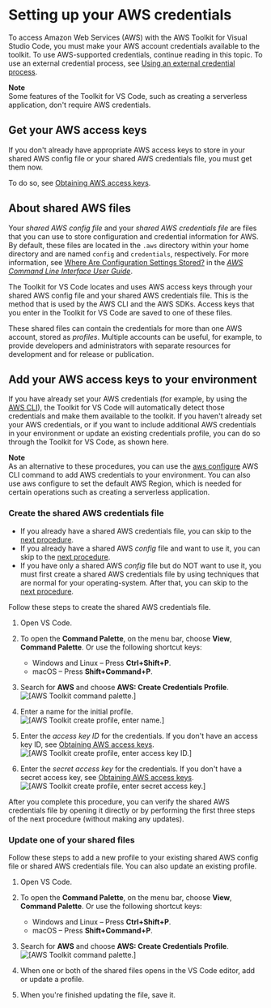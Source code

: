 # Setting up your AWS credentials<a name="setup-credentials"></a>

To access Amazon Web Services \(AWS\) with the AWS Toolkit for Visual Studio Code, you must make your AWS account credentials available to the toolkit\. To use AWS\-supported credentials, continue reading in this topic\. To use an external credential process, see [Using an external credential process](external-credential-process.md)\.

**Note**  
Some features of the Toolkit for VS Code, such as creating a serverless application, don't require AWS credentials\.

## Get your AWS access keys<a name="setup-credentials-get-access-keys"></a>

If you don't already have appropriate AWS access keys to store in your shared AWS config file or your shared AWS credentials file, you must get them now\.

To do so, see [Obtaining AWS access keys](obtain-credentials.md)\.

## About shared AWS files<a name="setup-credentials-about-files"></a>

Your *shared AWS config file* and your *shared AWS credentials file* are files that you can use to store configuration and credential information for AWS\. By default, these files are located in the `.aws` directory within your home directory and are named `config` and `credentials`, respectively\. For more information, see [Where Are Configuration Settings Stored?](https://docs.aws.amazon.com/cli/latest/userguide/cli-configure-files.html#cli-configure-files-where) in the *[AWS Command Line Interface User Guide](https://docs.aws.amazon.com/cli/latest/userguide/)*\.

The Toolkit for VS Code locates and uses AWS access keys through your shared AWS config file and your shared AWS credentials file\. This is the method that is used by the AWS CLI and the AWS SDKs\. Access keys that you enter in the Toolkit for VS Code are saved to one of these files\.

These shared files can contain the credentials for more than one AWS account, stored as *profiles*\. Multiple accounts can be useful, for example, to provide developers and administrators with separate resources for development and for release or publication\.

## Add your AWS access keys to your environment<a name="setup-credentials-set-access-keys"></a>

If you have already set your AWS credentials \(for example, by using the [AWS CLI](https://docs.aws.amazon.com/cli/latest/userguide/cli-configure-files.html)\), the Toolkit for VS Code will automatically detect those credentials and make them available to the toolkit\. If you haven't already set your AWS credentials, or if you want to include additional AWS credentials in your environment or update an existing credentials profile, you can do so through the Toolkit for VS Code, as shown here\.

**Note**  
As an alternative to these procedures, you can use the [aws configure](https://docs.aws.amazon.com/cli/latest/userguide/cli-chap-configure.html) AWS CLI command to add AWS credentials to your environment\. You can also use aws configure to set the default AWS Region, which is needed for certain operations such as creating a serverless application\.

### Create the shared AWS credentials file<a name="create-shared-cred-file"></a>
+ If you already have a shared AWS credentials file, you can skip to the [next procedure](#update-shared-cred-file)\.
+ If you already have a shared AWS *config* file and want to use it, you can skip to the [next procedure](#update-shared-cred-file)\.
+ If you have only a shared AWS *config* file but do NOT want to use it, you must first create a shared AWS credentials file by using techniques that are normal for your operating\-system\. After that, you can skip to the [next procedure](#update-shared-cred-file)\.

Follow these steps to create the shared AWS credentials file\.

1. Open VS Code\.

1. To open the **Command Palette**, on the menu bar, choose **View**, **Command Palette**\. Or use the following shortcut keys: 
   + Windows and Linux – Press **Ctrl\+Shift\+P**\.
   + macOS – Press **Shift\+Command\+P**\.

1. Search for **AWS** and choose **AWS: Create Credentials Profile**\.  
![\[AWS Toolkit command palette.\]](http://docs.aws.amazon.com/toolkit-for-vscode/latest/userguide/images/aws-toolkit-cmd-create-cred.png)

1. Enter a name for the initial profile\.  
![\[AWS Toolkit create profile, enter name.\]](http://docs.aws.amazon.com/toolkit-for-vscode/latest/userguide/images/aws-toolkit-cmd-create-first-cred-profile-name.png)

1. Enter the *access key ID* for the credentials\. If you don't have an access key ID, see [Obtaining AWS access keys](obtain-credentials.md)\.  
![\[AWS Toolkit create profile, enter access key ID.\]](http://docs.aws.amazon.com/toolkit-for-vscode/latest/userguide/images/aws-toolkit-cmd-create-first-cred-profile-access.png)

1. Enter the *secret access key* for the credentials\. If you don't have a secret access key, see [Obtaining AWS access keys](obtain-credentials.md)\.  
![\[AWS Toolkit create profile, enter secret access key.\]](http://docs.aws.amazon.com/toolkit-for-vscode/latest/userguide/images/aws-toolkit-cmd-create-first-cred-profile-secret.png)

After you complete this procedure, you can verify the shared AWS credentials file by opening it directly or by performing the first three steps of the next procedure \(without making any updates\)\.

### Update one of your shared files<a name="update-shared-cred-file"></a>

Follow these steps to add a new profile to your existing shared AWS config file or shared AWS credentials file\. You can also update an existing profile\.

1. Open VS Code\.

1. To open the **Command Palette**, on the menu bar, choose **View**, **Command Palette**\. Or use the following shortcut keys: 
   + Windows and Linux – Press **Ctrl\+Shift\+P**\.
   + macOS – Press **Shift\+Command\+P**\.

1. Search for **AWS** and choose **AWS: Create Credentials Profile**\.  
![\[AWS Toolkit command palette.\]](http://docs.aws.amazon.com/toolkit-for-vscode/latest/userguide/images/aws-toolkit-cmd-create-cred.png)

1. When one or both of the shared files opens in the VS Code editor, add or update a profile\.

1. When you're finished updating the file, save it\.